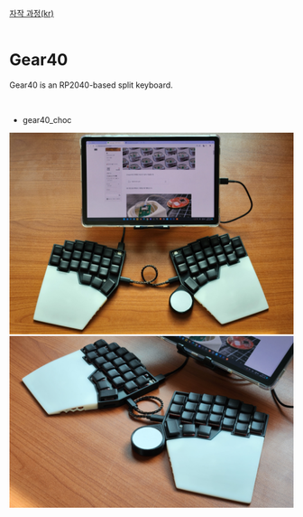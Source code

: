[자작 과정(kr)](https://blog.naver.com/cosmosalad/223262540878)<br/><br/>

# Gear40<br/>
Gear40 is an RP2040-based split keyboard.

<br/>

- gear40_choc

<p align="center">
  <img src="img/gear40_choc01.jpg"/>  
  <img src="img/gear40_choc02.jpg"/>
</p>

<br/><br/>
